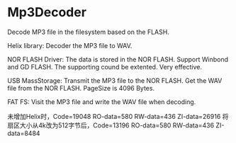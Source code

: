 # Mp3Decoder
Decode MP3 file in the filesystem based on the FLASH. 

Helix library:
  Decoder the MP3 file to WAV.

NOR FLASH Driver:
  The data is stored in the NOR FLASH. 
  Support Winbond and GD FLASH. The supporting cound be extented.
  Very effective.

USB MassStorage:
  Transmit the MP3 file to the NOR FLASH.
  Get the WAV file from the NOR FLASH.
  PageSize is 4096 Bytes.
  
FAT FS:
  Visit the MP3 file and write the WAV file when decoding.
  
  
未增加Helix时，Code=19048  RO-data=580  RW-data=436  ZI-data=26916
将扇区大小从4k改为512字节后，Code=13196  RO-data=580  RW-data=436  ZI-data=8484